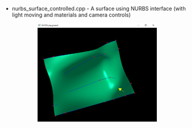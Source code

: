 
* nurbs_surface_controlled.cpp - A surface using NURBS interface (with light moving and materials and camera controls) 

<p align="center">
  <img src="nurbs2.png" width="320"/>
</p>

